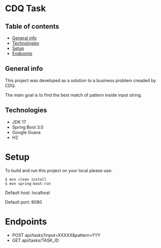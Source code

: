 # CDQ Task

## Table of contents 
* [General info](#general-info)
* [Technologies](#technologies)
* [Setup](#setup)
* [Endpoints](#enpoints)

## General info
This project was developed as a solution to a business problem creaded by CDQ.

The main goal is to find the best match of pattern inside input string.

## Technologies
* JDK 17
* Spring Boot 3.0
* Google Guava
* H2

# Setup
To build and run this project on your local please use:

```
$ mvn clean install
$ mvn spring-boot:run
```
Default host: localhost

Default port: 8080

# Endpoints
* POST api/tasks?input=XXXXX&pattern=YYY 
* GET api/tasks/TASK_ID
